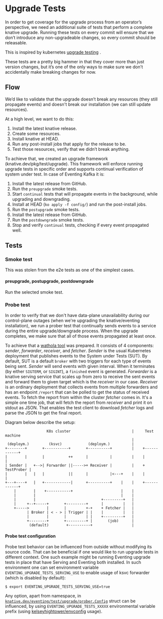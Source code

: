 # Upgrade Tests

In order to get coverage for the upgrade process from an operator’s perspective,
we need an additional suite of tests that perform a complete knative upgrade.
Running these tests on every commit will ensure that we don’t introduce any
non-upgradeable changes, so every commit should be releasable.

This is inspired by kubernetes
[upgrade testing](https://github.com/kubernetes/community/blob/master/contributors/devel/sig-testing/e2e-tests.md#version-skewed-and-upgrade-testing)
.

These tests are a pretty big hammer in that they cover more than just version
changes, but it’s one of the only ways to make sure we don’t accidentally make
breaking changes for now.

## Flow

We’d like to validate that the upgrade doesn’t break any resources (they still
propagate events) and doesn't break our installation (we can still update
resources).

At a high level, we want to do this:

1. Install the latest knative release.
1. Create some resources.
1. Install knative at HEAD.
1. Run any post-install jobs that apply for the release to be.
1. Test those resources, verify that we didn’t break anything.

To achieve that, we created an upgrade framework (knative.dev/pkg/test/upgrade).
This framework will enforce running upgrade tests in specific order and supports
continual verification of system under test. In case of Eventing Kafka it is:

1. Install the latest release from GitHub.
1. Run the `preupgrade` smoke tests.
1. Start `continual` tests that will propagate events in the background, while
   upgrading and downgrading.
1. Install at HEAD (`ko apply -f config/`) and run the post-install jobs.
1. Run the `postupgrade` smoke tests.
1. Install the latest release from GitHub.
1. Run the `postdowngrade` smoke tests.
1. Stop and verify `continual` tests, checking if every event propagated well.

## Tests

### Smoke test

This was stolen from the e2e tests as one of the simplest cases.

#### preupgrade, postupgrade, postdowngrade

Run the selected smoke test.

### Probe test

In order to verify that we don't have data-plane unavailability during our
control-plane outages (when we're upgrading the knative/eventing installation),
we run a prober test that continually sends events to a service during the
entire upgrade/downgrade process. When the upgrade completes, we make sure that
all of those events propagated at least once.

To achieve that
a [wathola tool](https://pkg.go.dev/knative.dev/eventing/test/upgrade/prober/wathola)
was prepared. It consists of 4 components: _sender_, _forwarder_, _receiver_,
and _fetcher_. _Sender_ is the usual Kubernetes deployment that publishes events
to the System under Tests (SUT). By default, SUT is a default `broker`
with two triggers for each type of events being sent. _Sender_ will send events
with given interval. When it terminates (by either `SIGTERM`, or
`SIGINT`), a `finished` event is generated. _Forwarder_ is a knative serving
service that scales up from zero to receive the sent events and forward them to
given target which is the _receiver_ in our case. _Receiver_ is an ordinary
deployment that collects events from multiple forwarders and has an
endpoint `/report` that can be polled to get the status of received events. To
fetch the report from within the cluster _fetcher_ comes in. It's a simple one
time job, that will fetch the report from _receiver_ and print it on stdout as
JSON. That enables the test client to download _fetcher_ logs and parse the JSON
to get the final report.

Diagram below describe the setup:

```
                   K8s cluster                            |     Test machine
                                                          |
 (deploym.)         (ksvc)            (deploym.)          |
+--------+       +-----------+       +----------+         |    +------------+
|        |       |           ++      |          |         |    |            |
| Sender |   +-->| Forwarder ||----->+ Receiver |         |    + TestProber |
|        |   |   |           ||      |          |<---+    |    |            |
+---+----+   |   +------------|      +----------+    |    |    +------------+
    |        |    +-----------+                      |    |
    |        |                                       |    |
    |        |                              +---------+   |
    |     +--+-----+       +---------+      |         |   |
    +----->        |       |         +-+    + Fetcher |   |
          | Broker | < - > | Trigger | |    |         |   |
          |        |       |         | |    +---------+   |
          +--------+       +---------+ |       (job)      |
           (default)        +----------+                  |
```

#### Probe test configuration

Probe test behavior can be influenced from outside without modifying its source
code. That can be beneficial if one would like to run upgrade tests in different
context. One such example might be running Eventing upgrade tests in place that
have Serving and Eventing both installed. In such environment one can set
environment variable `EVENTING_UPGRADE_TESTS_SERVING_USE` to enable usage of
ksvc forwarder (which is disabled by default):

```
$ export EVENTING_UPGRADE_TESTS_SERVING_USE=true
```

Any option, apart from namespace, in
[`knative.dev/eventing/test/upgrade/prober.Config`](https://github.com/knative/eventing/blob/022e281/test/upgrade/prober/prober.go#L52-L63)
struct can be influenced, by using `EVENTING_UPGRADE_TESTS_XXXXX` environmental
variable prefix (using
[kelseyhightower/envconfig](https://github.com/kelseyhightower/envconfig#usage)
usage).
